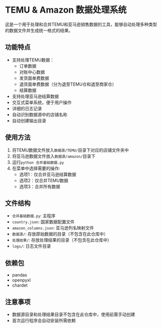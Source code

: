 # TEMU & Amazon 数据处理系统

这是一个用于处理和合并TEMU和亚马逊销售数据的工具，能够自动处理多种类型的数据文件并生成统一格式的结果。

## 功能特点

- 支持处理TEMU数据：
  - 订单数据
  - 对账中心数据
  - 发货面单费数据
  - 退货面单费数据（分为退至TEMU仓和退至商家仓）
  - 结算数据
- 支持处理亚马逊结算数据
- 交互式菜单系统，便于用户操作
- 详细的日志记录
- 自动识别数据源中的店铺名称
- 自动创建输出目录

## 使用方法

1. 将TEMU数据文件放入`数据源/TEMU/`目录下对应的店铺文件夹中
2. 将亚马逊数据文件放入`数据源/amazon/`目录下
3. 运行`python 合并基础数据.py`
4. 在菜单中选择需要的操作:
   - 选项1：仅合并亚马逊结算数据
   - 选项2：仅合并TEMU数据
   - 选项3：合并所有数据

## 文件结构

- `合并基础数据.py`: 主程序
- `country.json`: 国家数据配置文件
- `amazon_columns.json`: 亚马逊列名映射文件
- `数据源/`: 存放原始数据的目录（不包含在此仓库中）
- `处理结果/`: 存放处理结果的目录（不包含在此仓库中）
- `logs/`: 日志文件目录

## 依赖包

- pandas
- openpyxl
- chardet

## 注意事项

- 数据源目录和处理结果目录不包含在此仓库中，使用前需手动创建
- 首次运行程序会自动安装所需依赖
